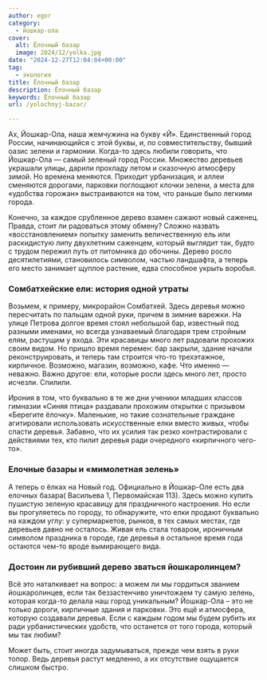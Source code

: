 ```yaml
---
author: egor
category:
  - йошкар-ола
cover:
  alt: Ёлочный базар
  image: 2024/12/yolka.jpg
date: "2024-12-27T12:04:04+00:00"
tag:
  - экология
title: Ёлочный базар
description: Ёлочный базар
keywords: Ёлочный базар
url: /yolochnyj-bazar/

---
```

Ах, Йошкар-Ола, наша жемчужина на букву «Й». Единственный город России, начинающийся с этой буквы, и, по совместительству, бывший оазис зелени и гармонии. Когда-то здесь любили говорить, что Йошкар-Ола — самый зеленый город России. Множество деревьев украшали улицы, дарили прохладу летом и сказочную атмосферу зимой. Но времена меняются. Приходит урбанизация, и аллеи сменяются дорогами, парковки поглощают клочки зелени, а места для «удобства горожан» выстраиваются на том, что раньше было легкими города.

Конечно, за каждое срубленное дерево взамен сажают новый саженец. Правда, стоит ли радоваться этому обмену? Сложно назвать «восстановлением» попытку заменить величественную ель или раскидистую липу двухлетним саженцем, который выглядит так, будто с трудом пережил путь от питомника до обочины. Дерево росло десятилетиями, становилось символом, частью ландшафта, а теперь его место занимает щуплое растение, едва способное укрыть воробья.

### Сомбатхейские ели: история одной утраты

Возьмем, к примеру, микрорайон Сомбатхей. Здесь деревья можно пересчитать по пальцам одной руки, причем в зимние варежки. На улице Петрова долгое время стоял небольшой бар, известный под разными именами, но всегда узнаваемый благодаря трем стройным елям, растущим у входа. Эти красавицы много лет радовали прохожих своим видом. Но пришло время перемен: бар закрыли, здание начали реконструировать, и теперь там строится что-то трехэтажное, кирпичное. Возможно, магазин, возможно, кафе. Что именно — неважно. Важно другое: ели, которые росли здесь много лет, просто исчезли. Спилили.

Ирония в том, что буквально в те же дни ученики младших классов гимназии «Синяя птица» раздавали прохожим открытки с призывом «Берегите ёлочку». Маленькие, но такие сознательные граждане агитировали использовать искусственные елки вместо живых, чтобы спасти деревья. Забавно, что их усилия так резко контрастировали с действиями тех, кто пилит деревья ради очередного «кирпичного чего-то».

### Елочные базары и «мимолетная зелень»

А теперь о ёлках на Новый год. Официально в Йошкар-Оле есть два елочных базара( Васильева 1, Первомайская 113). Здесь можно купить пушистую зеленую красавицу для праздничного настроения. Но если вы прогуляетесь по городу, то обнаружите, что елки продают буквально на каждом углу: у супермаркетов, рынков, в тех самых местах, где деревьев давно не осталось. Живая ель стала товаром, ироничным символом праздника в городе, где деревья в остальное время года остаются чем-то вроде вымирающего вида.

### Достоин ли рубивший дерево зваться йошкаролинцем?

Всё это наталкивает на вопрос: а можем ли мы гордиться званием йошкаролинцев, если так беззастенчиво уничтожаем ту самую зелень, которая когда-то делала наш город уникальным? Йошкар-Ола – это не только дороги, кирпичные здания и парковки. Это ещё и атмосфера, которую создавали деревья. Если с каждым годом мы будем рубить их ради урбанистических удобств, что останется от того города, который мы так любим?

Может быть, стоит иногда задумываться, прежде чем взять в руки топор. Ведь деревья растут медленно, а их отсутствие ощущается слишком быстро.
